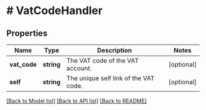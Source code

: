 # # VatCodeHandler

## Properties

Name | Type | Description | Notes
------------ | ------------- | ------------- | -------------
**vat_code** | **string** | The VAT code of the VAT account. | [optional]
**self** | **string** | The unique self link of the VAT code. | [optional]

[[Back to Model list]](../../README.md#models) [[Back to API list]](../../README.md#endpoints) [[Back to README]](../../README.md)
